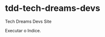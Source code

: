 # tdd-tech-dreams-devs
 Tech Dreams Devs Site

<a hfre= "https://techdreamsdevs.github.io/tdd-tech-dreams-devs/TDD-SITE/index.html"> Executar o Indice.